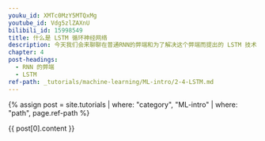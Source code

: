 ```yaml
---
youku_id: XMTc0MzY5MTQxMg
youtube_id: Vdg5zlZAXnU
bilibili_id: 15998549
title: 什么是 LSTM 循环神经网络
description: 今天我们会来聊聊在普通RNN的弊端和为了解决这个弊端而提出的 LSTM 技术. LSTM 是 long-short term memory 的简称, 中文叫做 长短期记忆. 是当下最流行的 RNN 形式之一.
chapter: 4
post-headings:
  - RNN 的弊端
  - LSTM
ref-path: _tutorials/machine-learning/ML-intro/2-4-LSTM.md
---
```



{% assign post = site.tutorials | where: "category", "ML-intro" | where: "path", page.ref-path %}

{{ post[0].content }}